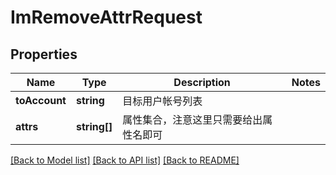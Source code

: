 # ImRemoveAttrRequest

## Properties
Name | Type | Description | Notes
------------ | ------------- | ------------- | -------------
**toAccount** | **string** | 目标用户帐号列表 | 
**attrs** | **string[]** | 属性集合，注意这里只需要给出属性名即可 | 

[[Back to Model list]](../README.md#documentation-for-models) [[Back to API list]](../README.md#documentation-for-api-endpoints) [[Back to README]](../README.md)


